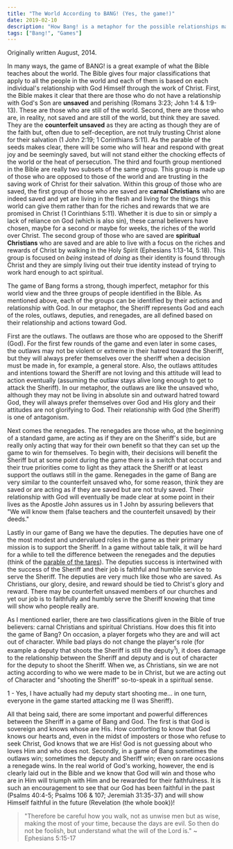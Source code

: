 ```yaml
---
title: "The World According to BANG! (Yes, the game!)"
date: 2019-02-10
description: "How Bang! is a metaphor for the possible relationships man can have with God."
tags: ["Bang!", "Games"]
---
```


Originally written August, 2014.

In many ways, the game of BANG! is a great example of what the Bible teaches about the world. The Bible gives four major classifications that apply to all the people in the world and each of them is based on each individual's relationship with God Himself through the work of Christ. First, the Bible makes it clear that there are those who do not have a relationship with God's Son are **unsaved** and perishing (Romans 3:23; John 1:4 & 1:9-13). These are those who are still of the world. Second, there are those who are, in reality, not saved and are still of the world, but think they are saved. They are the **counterfeit unsaved** as they are acting as though they are of the faith but, often due to self-deception, are not truly trusting Christ alone for their salvation (1 John 2:19; 1 Corinthians 5:11). As the parable of the seeds makes clear, there will be some who will hear and respond with great joy and be seemingly saved, but will not stand either the chocking effects of the world or the heat of persecution. The third and fourth group mentioned in the Bible are really two subsets of the same group. This group is made up of those who are opposed to those of the world and are trusting in the saving work of Christ for their salvation. Within this group of those who are saved, the first group of those who are saved are **carnal Christians** who are indeed saved and yet are living in the flesh and living for the things this world can give them rather than for the riches and rewards that we are promised in Christ (1 Corinthians 5:11). Whether it is due to sin or simply a lack of reliance on God (which is also sin), these carnal believers have chosen, maybe for a second or maybe for weeks, the riches of the world over Christ. The second group of those who are saved are **spiritual Christians** who are saved and are able to live with a focus on the riches and rewards of Christ by walking in the Holy Spirit (Ephesians 1:13-14, 5:18). This group is focused on *being* instead of *doing* as their identity is found through Christ and they are simply living out their true identity instead of trying to work hard enough to act spiritual.

The game of Bang forms a strong, though imperfect, metaphor for this world view and the three groups of people identified in the Bible. As mentioned above, each of the groups can be identified by their actions and relationship with God. In our metaphor, the Sheriff represents God and each of the roles, outlaws, deputies, and renegades, are all defined based on their relationship and actions toward God.

First are the outlaws. The outlaws are those who are opposed to the Sheriff (God). For the first few rounds of the game and even later in some cases, the outlaws may not be violent or extreme in their hatred toward the Sheriff, but they will always prefer themselves over the sheriff when a decision must be made in, for example, a general store. Also, the outlaws attitudes and intentions toward the Sheriff are not loving and this attitude will lead to action eventually (assuming the outlaw stays alive long enough to get to attack the Sheriff). In our metaphor, the outlaws are like the unsaved who, although they may not be living in absolute sin and outward hatred toward God, they will always prefer themselves over God and His glory and their attitudes are not glorifying to God. Their relationship with God (the Sheriff) is one of antagonism.

Next comes the renegades. The renegades are those who, at the beginning of a standard game, are acting as if they are on the Sheriff's side, but are really only acting that way for their own benefit so that they can set up the game to win for themselves. To begin with, their decisions will benefit the Sheriff but at some point during the game there is a switch that occurs and their true priorities come to light as they attack the Sheriff or at least support the outlaws still in the game. Renegades in the game of Bang are very similar to the counterfeit unsaved who, for some reason, think they are saved or are acting as if they are saved but are not truly saved. Their relationship with God will eventually be made clear at some point in their lives as the Apostle John assures us in 1 John by assuring believers that "We will know them (false teachers and the counterfeit unsaved) by their deeds."

Lastly in our game of Bang we have the deputies. The deputies have one of the most modest and undervalued roles in the game as their primary mission is to support the Sheriff. In a game without table talk, it will be hard for a while to tell the difference between the renegades and the deputies (think of the [parable of the tares](https://en.wikipedia.org/wiki/Parable_of_the_Tares)). The deputies success is intertwined with the success of the Sheriff and their job is faithful and humble service to serve the Sheriff. The deputies are very much like those who are saved. As Christians, our glory, desire, and reward should be tied to Christ's glory and reward. There may be counterfeit unsaved members of our churches and yet our job is to faithfully and humbly serve the Sheriff knowing that time will show who people really are.

As I mentioned earlier, there are two classifications given in the Bible of true believers: carnal Christians and spiritual Christians. How does this fit into the game of Bang? On occasion, a player forgets who they are and will act out of character. While bad plays do not change the player's role (for example a deputy that shoots the Sheriff is still the deputy<sup>1</sup>), it does damage to the relationship between the Sheriff and deputy and is out of character for the deputy to shoot the Sheriff. When we, as Christians, sin we are not acting according to who we were made to be in Christ, but we are acting out of Character and "shooting the Sheriff" so-to-speak in a spiritual sense.

<aside class="marginnote">
  <span class="noteNumber">1</span> - Yes, I have actually had my deputy start shooting me... in one turn, everyone in the game started attacking me (I was Sheriff).
</aside>

All that being said, there are some important and powerful differences between the Sheriff in a game of Bang and God. The first is that God is sovereign and knows whose are His. How comforting to know that God knows our hearts and, even in the midst of imposters or those who refuse to seek Christ, God knows that we are His! God is not guessing about who loves Him and who does not. Secondly, in a game of Bang sometimes the outlaws win; sometimes the deputy and Sheriff win; even on rare occasions a renegade wins. In the real world of God's working, however, the end is clearly laid out in the Bible and we know that God will win and those who are in Him will triumph with Him and be rewarded for their faithfulness. It is such an encouragement to see that our God has been faithful in the past (Psalms 40:4-5; Psalms 106 & 107; Jeremiah 31:35-37) and will show Himself faithful in the future (Revelation (the whole book))!

> "Therefore be careful how you walk, not as unwise men but as wise,  making the most of your time, because the days are evil. So then do not be foolish, but understand what the will of the Lord is." ~ Ephesians 5:15-17
